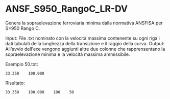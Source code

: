# ANSF_S950_RangoC_LR-DV
Genera la sopraelevazione ferroviaria minima dalla normativa ANSFISA per S=950 Rango C.

Input: File .txt nominato con la velocità massima contenente su ogni riga i dati tabulati della lunghezza della transizione e il raggio della curva.
Output: All'avvio dell'exe vengono aggiunti altre due colonne che rapprensentano la sopraelevazione minima e la velocità massima ammissibile.

Esempio 50.txt:
```
33.350    100.000
```
Risultato:
```
33.350    100.000    100    50
```
